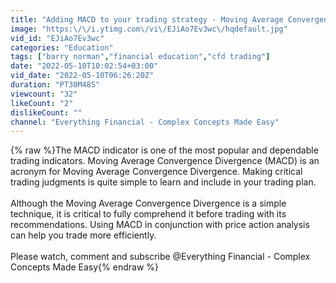 ```yaml
---
title: "Adding MACD to your trading strategy - Moving Average Convergence Divergence Indicator"
image: "https:\/\/i.ytimg.com\/vi\/EJiAo7Ev3wc\/hqdefault.jpg"
vid_id: "EJiAo7Ev3wc"
categories: "Education"
tags: ["barry norman","financial education","cfd trading"]
date: "2022-05-10T10:02:54+03:00"
vid_date: "2022-05-10T06:26:20Z"
duration: "PT30M48S"
viewcount: "32"
likeCount: "2"
dislikeCount: ""
channel: "Everything Financial - Complex Concepts Made Easy"
---
```

{% raw %}The MACD indicator is one of the most popular and dependable trading indicators. Moving Average Convergence Divergence (MACD) is an acronym for Moving Average Convergence Divergence. Making critical trading judgments is quite simple to learn and include in your trading plan.<br /><br />Although the Moving Average Convergence Divergence is a simple technique, it is critical to fully comprehend it before trading with its recommendations. Using MACD in conjunction with price action analysis can help you trade more efficiently.<br /><br />Please watch, comment and subscribe @Everything Financial - Complex Concepts Made Easy{% endraw %}
